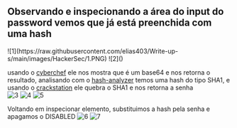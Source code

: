 
<h2>Observando e inspecionando a área do input do password vemos que já está preenchida com uma hash</h2>
![1](https://raw.githubusercontent.com/elias403/Write-up-s/main/images/HackerSec/1.PNG)
![2]()

usando o [cyberchef](https://gchq.github.io/CyberChef/) ele nos mostra que é um base64 e nos retorna o resultado, analisando com o [hash-analyzer](https://www.tunnelsup.com/hash-analyzer/) temos uma hash do tipo SHA1, e usando o [crackstation](https://crackstation.net/) ele quebra o SHA1 e nos retorna a senha  
![3]()
![4]()
![5]()

Voltando em inspecionar elemento, substituimos a hash pela senha e apagamos o DISABLED
![6]()
![7]()
